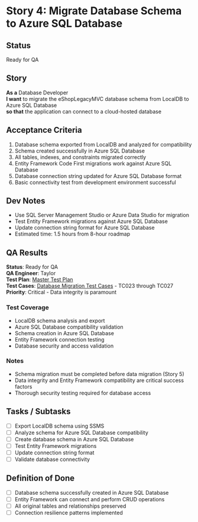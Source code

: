 # Story 4: Migrate Database Schema to Azure SQL Database

## Status
Ready for QA

## Story

**As a** Database Developer  
**I want** to migrate the eShopLegacyMVC database schema from LocalDB to Azure SQL Database  
**so that** the application can connect to a cloud-hosted database

## Acceptance Criteria

1. Database schema exported from LocalDB and analyzed for compatibility
2. Schema created successfully in Azure SQL Database
3. All tables, indexes, and constraints migrated correctly
4. Entity Framework Code First migrations work against Azure SQL Database
5. Database connection string updated for Azure SQL Database format
6. Basic connectivity test from development environment successful

## Dev Notes

- Use SQL Server Management Studio or Azure Data Studio for migration
- Test Entity Framework migrations against Azure SQL Database
- Update connection string format for Azure SQL Database
- Estimated time: 1.5 hours from 8-hour roadmap

## QA Results

**Status**: Ready for QA  
**QA Engineer**: Taylor  
**Test Plan**: [Master Test Plan](../test_plans/plan1.md)  
**Test Cases**: [Database Migration Test Cases](../test_cases/case3.md) - TC023 through TC027  
**Priority**: Critical - Data integrity is paramount  

### Test Coverage
- LocalDB schema analysis and export
- Azure SQL Database compatibility validation
- Schema creation in Azure SQL Database
- Entity Framework connection testing
- Database security and access validation

### Notes
- Schema migration must be completed before data migration (Story 5)
- Data integrity and Entity Framework compatibility are critical success factors
- Thorough security testing required for database access


## Tasks / Subtasks

- [ ] Export LocalDB schema using SSMS
- [ ] Analyze schema for Azure SQL Database compatibility
- [ ] Create database schema in Azure SQL Database
- [ ] Test Entity Framework migrations
- [ ] Update connection string format
- [ ] Validate database connectivity

## Definition of Done
- [ ] Database schema successfully created in Azure SQL Database
- [ ] Entity Framework can connect and perform CRUD operations
- [ ] All original tables and relationships preserved
- [ ] Connection resilience patterns implemented